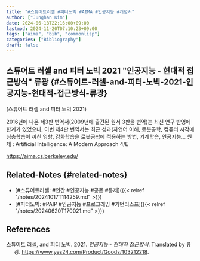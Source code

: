 ```yaml
---
title: "#스튜어트러셀 #피터노빅 #AIMA #인공지능 #개념서"
author: ["Junghan Kim"]
date: 2024-06-18T22:16:00+09:00
lastmod: 2024-11-20T07:10:23+09:00
tags: ["aima", "bib", "commonlisp"]
categories: ["Bibliography"]
draft: false
---
```


## 스튜어트 러셀 and 피터 노빅 2021 "인공지능 - 현대적 접근방식" 류광 {#스튜어트-러셀-and-피터-노빅-2021-인공지능-현대적-접근방식-류광}

(스튜어트 러셀 and 피터 노빅 2021)

2016년에 나온 제3판 번역서(2009년에 출간된 원서 3판을 번역)는 최신 연구 반영에 한계가 있었으나, 이번 제4판 번역서는 최근 성과(자연어 이해, 로봇공학, 컴퓨터 시각에 심층학습이 끼친 영향, 강화학습을 로봇공학에 적용하는 방법, 기계학습, 인공지능... 원제 : Artificial Intelligence: A Modern Approach 4/E

<https://aima.cs.berkeley.edu/>


## Related-Notes {#related-notes}

-   [#스튜어트러셀: #인간 #인공지능 #공존 #통제]({{< relref "/notes/20241017T114259.md" >}})
-   [#피터노빅: #PAIP #인공지능 #프로그래밍 #커먼리스프]({{< relref "/notes/20240620T170021.md" >}})

## References

<style>.csl-entry{text-indent: -1.5em; margin-left: 1.5em;}</style><div class="csl-bib-body">
  <div class="csl-entry">스튜어트 러셀, and 피터 노빅. 2021. <i>인공지능 - 현대적 접근방식</i>. Translated by 류광. <a href="https://www.yes24.com/Product/Goods/103212218">https://www.yes24.com/Product/Goods/103212218</a>.</div>
</div>
